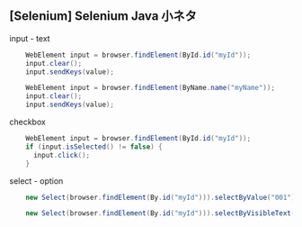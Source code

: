 ## [Selenium] Selenium Java 小ネタ


input - text

```java
    WebElement input = browser.findElement(ById.id("myId"));
    input.clear();
    input.sendKeys(value);
```



```java
    WebElement input = browser.findElement(ByName.name("myName"));
    input.clear();
    input.sendKeys(value);
```


checkbox

```java
    WebElement input = browser.findElement(ById.id("myId"));
    if (input.isSelected() != false) {
      input.click();
    }
```


select - option

```java
    new Select(browser.findElement(By.id("myId"))).selectByValue("001");
```



```java
    new Select(browser.findElement(By.id("myId"))).selectByVisibleText("特になし");
```


